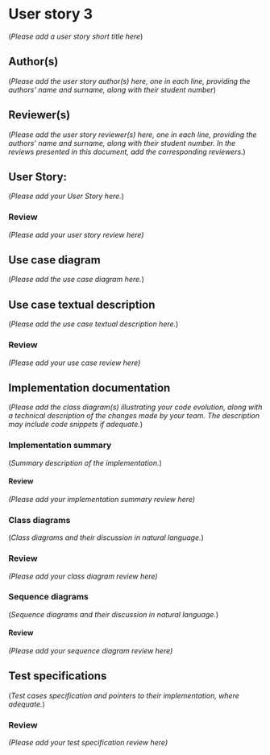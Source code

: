 # User story 3
(*Please add a user story short title here*)
## Author(s)
(*Please add the user story author(s) here, one in each line, providing the authors' name and surname, along with their student number*)
## Reviewer(s)
(*Please add the user story reviewer(s) here, one in each line, providing the authors' name and surname, along with their student number. In the reviews presented in this document, add the corresponding reviewers.*)
## User Story:
(*Please add your User Story here.*)
### Review
*(Please add your user story review here)*
## Use case diagram
(*Please add the use case diagram here.*)
## Use case textual description
(*Please add the use case textual description here.*)
### Review
*(Please add your use case review here)*
## Implementation documentation
(*Please add the class diagram(s) illustrating your code evolution, along with a technical description of the changes made by your team. The description may include code snippets if adequate.*)
### Implementation summary
(*Summary description of the implementation.*)
#### Review
*(Please add your implementation summary review here)*
### Class diagrams
(*Class diagrams and their discussion in natural language.*)
### Review
*(Please add your class diagram review here)*
### Sequence diagrams
(*Sequence diagrams and their discussion in natural language.*)
#### Review
*(Please add your sequence diagram review here)*
## Test specifications
(*Test cases specification and pointers to their implementation, where adequate.*)
### Review
*(Please add your test specification review here)*

